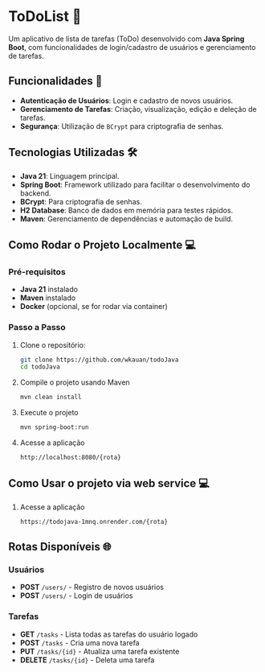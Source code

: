 # ToDoList 📝

Um aplicativo de lista de tarefas (ToDo) desenvolvido com **Java Spring Boot**, com funcionalidades de login/cadastro de usuários e gerenciamento de tarefas.

## Funcionalidades 🚀

- **Autenticação de Usuários**: Login e cadastro de novos usuários.
- **Gerenciamento de Tarefas**: Criação, visualização, edição e deleção de tarefas.
- **Segurança**: Utilização de `BCrypt` para criptografia de senhas.

## Tecnologias Utilizadas 🛠️

- **Java 21**: Linguagem principal.
- **Spring Boot**: Framework utilizado para facilitar o desenvolvimento do backend.
- **BCrypt**: Para criptografia de senhas.
- **H2 Database**: Banco de dados em memória para testes rápidos.
- **Maven**: Gerenciamento de dependências e automação de build.

## Como Rodar o Projeto Localmente 💻

### Pré-requisitos

- **Java 21** instalado
- **Maven** instalado
- **Docker** (opcional, se for rodar via container)

### Passo a Passo

1. Clone o repositório:

   ```bash
   git clone https://github.com/wkauan/todoJava
   cd todoJava

   ```

2. Compile o projeto usando Maven

   ```bash
   mvn clean install

   ```

3. Execute o projeto

   ```bash
   mvn spring-boot:run

   ```

4. Acesse a aplicação
   ```bash
   http://localhost:8080/{rota}
   ```

## Como Usar o projeto via web service 💻

1. Acesse a aplicação
   ```bash
   https://todojava-1mnq.onrender.com/{rota}
   ```

## Rotas Disponíveis 🌐

### Usuários

- **POST** `/users/` - Registro de novos usuários
- **POST** `/users/` - Login de usuários

### Tarefas

- **GET** `/tasks` - Lista todas as tarefas do usuário logado
- **POST** `/tasks` - Cria uma nova tarefa
- **PUT** `/tasks/{id}` - Atualiza uma tarefa existente
- **DELETE** `/tasks/{id}` - Deleta uma tarefa
